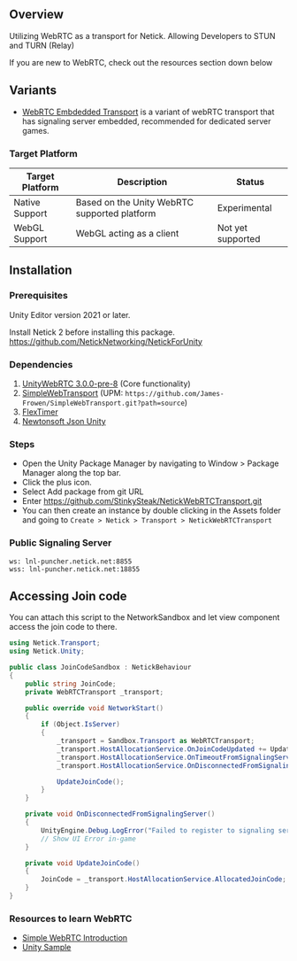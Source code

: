 ## Overview

Utilizing WebRTC as a transport for Netick. Allowing Developers to STUN and TURN (Relay)

If you are new to WebRTC, check out the resources section down below

## Variants
- [WebRTC Embdedded Transport](https://github.com/StinkySteak/NetickWebRTCEmbeddedTransport) is a variant of webRTC transport that has signaling server embedded, recommended for dedicated server games. 

### Target Platform

| Target Platform        | Description                                  | Status       |
|----------------|----------------------------------------------|--------------|
| Native Support | Based on the Unity WebRTC supported platform | Experimental |
| WebGL Support  | WebGL acting as a client                     | Not yet supported |

## Installation

### Prerequisites

Unity Editor version 2021 or later.

Install Netick 2 before installing this package.
https://github.com/NetickNetworking/NetickForUnity

### Dependencies
1. [UnityWebRTC 3.0.0-pre-8](https://github.com/Unity-Technologies/com.unity.webrtc) (Core functionality)
1. [SimpleWebTransport](https://github.com/James-Frowen/SimpleWebTransport) (UPM: `https://github.com/James-Frowen/SimpleWebTransport.git?path=source`)
1. [FlexTimer](https://github.com/StinkySteak/UnityFlexTimer)
1. [Newtonsoft Json Unity](https://docs.unity3d.com/Packages/com.unity.nuget.newtonsoft-json@3.2/manual/index.html)

### Steps

- Open the Unity Package Manager by navigating to Window > Package Manager along the top bar.
- Click the plus icon.
- Select Add package from git URL
- Enter https://github.com/StinkySteak/NetickWebRTCTransport.git
- You can then create an instance by double clicking in the Assets folder and going to `Create > Netick > Transport > NetickWebRTCTransport`

### Public Signaling Server
```
ws: lnl-puncher.netick.net:8855
wss: lnl-puncher.netick.net:18855
```

## Accessing Join code
You can attach this script to the NetworkSandbox and let view component access the join code to there.
```cs
using Netick.Transport;
using Netick.Unity;

public class JoinCodeSandbox : NetickBehaviour
{
    public string JoinCode;
    private WebRTCTransport _transport;

    public override void NetworkStart()
    {
        if (Object.IsServer)
        {
            _transport = Sandbox.Transport as WebRTCTransport;
            _transport.HostAllocationService.OnJoinCodeUpdated += UpdateJoinCode;
            _transport.HostAllocationService.OnTimeoutFromSignalingServer += OnDisconnectedFromSignalingServer;
            _transport.HostAllocationService.OnDisconnectedFromSignalingServer += OnDisconnectedFromSignalingServer;

            UpdateJoinCode();
        }
    }

    private void OnDisconnectedFromSignalingServer()
    {
        UnityEngine.Debug.LogError("Failed to register to signaling server");
        // Show UI Error in-game
    }

    private void UpdateJoinCode()
    {
        JoinCode = _transport.HostAllocationService.AllocatedJoinCode;
    }
}


```

### Resources to learn WebRTC
- [Simple WebRTC Introduction](https://www.youtube.com/watch?v=8I2axE6j204)
- [Unity Sample](https://docs.unity3d.com/Packages/com.unity.webrtc@3.0/manual/sample.html)
